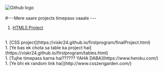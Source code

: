 ![Github logo](https://miro.medium.com/max/3240/1*FsqitFvksKYy8Lu3jCQR9w.png)
<br>
<br>
#---Mere saare projects timepass vaaale ---
<br>
1. [HTML5 Project](https://viskr24.github.io/firstprogram/html_proj.html)
<br>
1. [CSS project](https://viskr24.github.io/firstprogram/finalProject.html)
<br>
1. [Ye bas ek chota sa table ka project hai](https://viskr24.github.io/firstprogram/tables.html)
<br>
1. [Tujhe timepass karna hai?????? YAHA DABA](https://www.heroku.com/)
<br>
1. [Ye bhi ek random link hai](http://www.csszengarden.com/)
